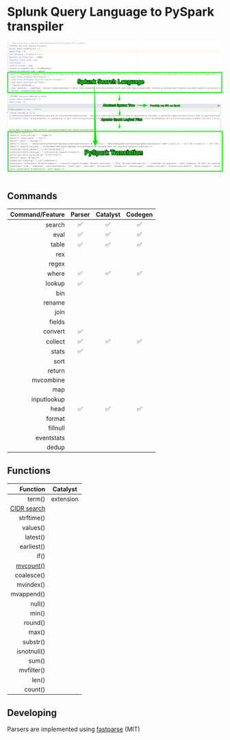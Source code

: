 # Splunk Query Language to PySpark transpiler

![.](spark-spl.png)

## Commands

| Command/Feature | Parser | Catalyst | Codegen |
| ---: | :---: | :---: | :---: |
| search | ✅ | ✅ | ✅ |
| eval | ✅ | ✅ | ✅ |
| table | ✅ | ✅ | ✅ |
| rex |  |  |  |
| regex |  |  |  |
| where | ✅ | ✅ | ✅ |
| lookup | ✅ |  |  |
| bin |  |  |  |
| rename |  |  |  |
| join |  |  |  |
| fields |  |  |  |
| convert | ✅ |  |  |
| collect | ✅ | ✅ | ✅ |
| stats | ✅ |  |  |
| sort |  |  |  |
| return |  |  |  |
| mvcombine |  |  |  |
| map |  |  |  |
| inputlookup |  |  |  |
| head | ✅ | ✅ | ✅ |
| format |  |  |  |
| fillnull |  |  |  |
| eventstats |  |  |  |
| dedup |  |  |  |
 
## Functions

| Function | Catalyst |
| ---: | :---: |
| term() | extension |
| [CIDR search](https://docs.splunk.com/Documentation/Splunk/8.2.2/SearchReference/ConditionalFunctions#cidrmatch.28.22X.22.2CY.29) |  |  |  |
| strftime() |  |
| values() |  |
| latest() |  |
| earliest() |  |
| if() |  |
| [mvcount()](https://docs.splunk.com/Documentation/SplunkCloud/8.2.2106/SearchReference/MultivalueEvalFunctions#mvcount.28MVFIELD.29) |  |
| coalesce() |  |
| mvindex() |  |
| mvappend() |  |
| null() |  |
| min() |  |
| round() |  |
| max() |  |
| substr() |  |
| isnotnull() |  |
| sum() |  |
| mvfilter() |  |
| len() |  |
| count() |  |

## Developing 

Parsers are implemented using [fastparse](https://github.com/com-lihaoyi/fastparse) (MIT)